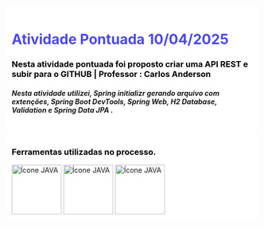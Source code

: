 <div style="background-color: #ffffff; padding: 10px; border-radius: 5px;">
    <h1 style="color:rgb(76, 73, 231);">Atividade Pontuada 10/04/2025 </h1>
     <h3 style="color: #000000;"> Nesta atividade pontuada foi proposto criar uma API REST e subir para o GITHUB |<b> Professor : Carlos Anderson</b> </h3>
      <h5>Nesta atividade utilizei, Spring initializr gerando arquivo com extenções, Spring Boot DevTools, Spring Web, H2 Database, Validation e Spring Data JPA . </h5>
</div>
<div style="background-color: #ffffff; padding: 10px; border-radius: 5px;">
    <h3 style="color: #000000;">Ferramentas utilizadas no processo.</h3>
    <img src="https://img.icons8.com/?size=100&id=61466&format=png&color=000000" alt="Ícone JAVA" style="width: 100px; height: auto;">
      <img src="https://img.icons8.com/?size=100&id=13679&format=png&color=000000" alt="Ícone JAVA" style="width: 100px; height: auto;">
      <img src="https://img.icons8.com/?size=100&id=QEQQKirln6Tf&format=png&color=000000" alt="Ícone JAVA" style="width: 100px; height: auto;">
   
</div>
